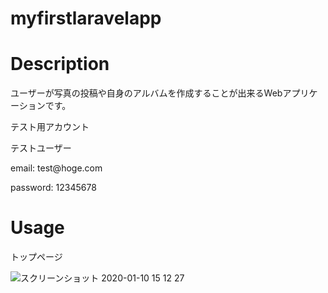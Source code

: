 <h1>myfirstlaravelapp</h1>


<h1>Description</h1>

<p>ユーザーが写真の投稿や自身のアルバムを作成することが出来るWebアプリケーションです。</p>
<p>テスト用アカウント</p>

<p>テストユーザー</p>
<p>email: test@hoge.com</p>
<p>password: 12345678</p>

<h1>Usage</h1>

<p>トップページ</p>

![スクリーンショット 2020-01-10 15 12 27](https://user-images.githubusercontent.com/56859984/72130193-15278080-33bc-11ea-9303-89e788ce9ddd.png)


